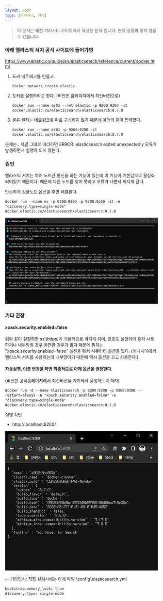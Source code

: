 ```yaml
---
layout: post
tags: [가리사니, 기타]
---
```


> 이 문서는 예전 가리사니 사이트에서 작성된 문서 입니다.
현재 상황과 맞지 않을 수 있습니다.

### 아래 엘라스틱 서치 공식 사이트에 들어가면

https://www.elastic.co/guide/en/elasticsearch/reference/current/docker.html

1. 도커 네트워크를 만들고.
    ```
    docker network create elastic
    ```
1. 도커를 실행하라고 한다. (버전은 홈페이지에서 최신버전으로)
    ```
    docker run --name es01 --net elastic -p 9200:9200 -it docker.elastic.co/elasticsearch/elasticsearch:8.7.0
    ```
1. 물론 필자는 네트워크를 따로 구성하지 않기 때문에 아래와 같이 입력했다.
    ```
    docker run --name es01 -p 9200:9200 -it docker.elastic.co/elasticsearch/elasticsearch:8.7.0
    ```

문제는.. 저걸 그대로 따라하면 ERROR: elasticsearch exited unexpectedly 오류가 발생하면서 실행이 되지 않는다.

### 원인
엘라스틱 서치는 여러 노드간 통신을 하는 기능이 있는데 이 기능이 기본값으로 활성화되어있기 때문이다.
때문에 다른 노드를 찾지 못하고 오류가 나면서 꺼지게 된다.

단순하게 싱글노드 옵션을 주면 해결된다.
```
docker run --name es -p 9200:9200 -p 9300:9300 -it -e "discovery.type=single-node"  docker.elastic.co/elasticsearch/elasticsearch:8.7.0
```
![설명](/file/forum/91baef7b-71e6-49c4-a530-f17ea3380503.png)

### 기타 권장
#### xpack.security.enabled=false
위와 같이 설정하면 ssl(https)가 기본적으로 켜지게 되며, 암호도 설정되어 혼자 사용하거나 내부망일 경우 불편한 경우가 많다 때문에 필자는 "xpack.security.enabled=false" 옵션을 줘서 시큐리티 옵션을 껐다.
(애니시아에서 엘라스틱 서치를 사용하는데 내부망이기 때문에 역시 옵션을 끄고 사용한다.)

#### 자동실행, 이름 변경을 하면 최종적으로 아래 옵션을 권장한다.
(버전만 공식홈페이지에서 최신버전을 가져와서 실행하도록 하자)
```
docker run -d --name elasticsearch -p 9200:9200 -p 9300:9300 --restart=always -e "xpack.security.enabled=false" -e "discovery.type=single-node"  docker.elastic.co/elasticsearch/elasticsearch:8.7.0
```

실행 확인
- http://localhost:9200/

![설명](/file/forum/45493c83-e56f-48ff-bee2-3777d419c552.png)





-- 기타임시: 직접 설치시에는 아래 파일
\config\elasticsearch.yml
```
bootstrap.memory_lock: true
discovery.type: single-node
```